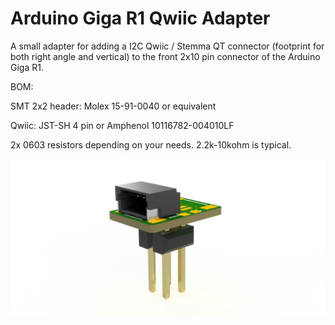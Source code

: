 # Arduino Giga R1 Qwiic Adapter

A small adapter for adding a I2C Qwiic / Stemma QT connector (footprint for both right angle and vertical) to the front 2x10 pin connector of the Arduino Giga R1.

BOM:

SMT 2x2 header: Molex 15-91-0040 or equivalent

Qwiic: JST-SH 4 pin or Amphenol 10116782-004010LF

2x 0603 resistors depending on your needs. 2.2k-10kohm is typical.

![preview](Giga-R1-Qwiic.png)